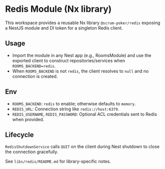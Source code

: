 # Redis Module (Nx library)

This workspace provides a reusable Nx library `@scrum-poker/redis` exposing a NestJS module and DI token for a singleton Redis client.

## Usage

- Import the module in any Nest app (e.g., RoomsModule) and use the exported client to construct repositories/services when `ROOMS_BACKEND=redis`.
- When `ROOMS_BACKEND` is not `redis`, the client resolves to `null` and no connection is created.

## Env

- `ROOMS_BACKEND`: `redis` to enable; otherwise defaults to `memory`.
- `REDIS_URL`: Connection string like `redis://host:6379`.
- `REDIS_USERNAME`, `REDIS_PASSWORD`: Optional ACL credentials sent to Redis when provided.

## Lifecycle

`RedisShutdownService` calls `QUIT` on the client during Nest shutdown to close the connection gracefully.

See `libs/redis/README.md` for library-specific notes.
